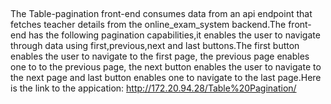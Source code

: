 ##
The Table-pagination front-end  consumes data from an api endpoint that fetches teacher details from the online_exam_system backend.The front-end has the following pagination capabilities,it enables the user to navigate through  data using first,previous,next and last buttons.The first button enables the user to navigate to the first page, the previous page enables one to to the previous page, the next button enables the user to navigate to the next page and last button enables one to navigate to the last page.Here is the link to the appication:
http://172.20.94.28/Table%20Pagination/
